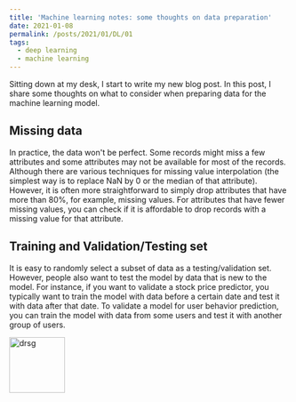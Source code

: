 ```yaml
---
title: 'Machine learning notes: some thoughts on data preparation'
date: 2021-01-08
permalink: /posts/2021/01/DL/01
tags:
  - deep learning
  - machine learning
---
```


Sitting down at my desk, I start to write my new blog post. In this post, I share some thoughts on what to consider when preparing data for the machine learning model.

## Missing data

In practice, the data won't be perfect. Some records might miss a few attributes and some attributes may not be available for most of the records. Although there are various techniques for missing value interpolation (the simplest way is to replace NaN by 0 or the median of that attribute). However, it is often more straightforward to simply drop attributes that have more than 80%, for example, missing values. For attributes that have fewer missing values, you can check if it is affordable to drop records with a missing value for that attribute.

## Training and Validation/Testing set

It is easy to randomly select a subset of data as a testing/validation set. However, people also want to test the model by data that is new to the model. For instance, if you want to validate a stock price predictor, you typically want to train the model with data before a certain date and test it with data after that date. To validate a model for user behavior prediction, you can train the model with data from some users and test it with another group of users.  

<img class="alignnone  wp-image-577" alt="drsg" src="https://z2e2.github.io/images/square_activation.png" width="100" height="100"/>
